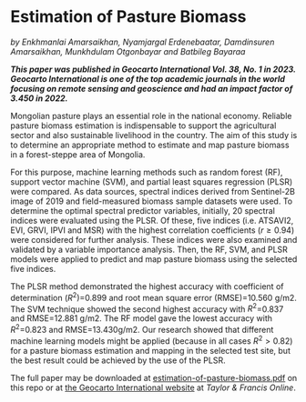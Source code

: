 # Estimation of Pasture Biomass
_by Enkhmanlai Amarsaikhan, Nyamjargal Erdenebaatar, Damdinsuren Amarsaikhan, Munkhdulam Otgonbayar and Batbileg Bayaraa_

**_This paper was published in _Geocarto International_ Vol. 38, No. 1 in 2023. _Geocarto International_ is one of the top academic journals in the world focusing on remote sensing and geoscience and had an impact factor of 3.450 in 2022._**

Mongolian pasture plays an essential role in the national economy. Reliable pasture biomass estimation is indispensable to support the agricultural sector and also sustainable livelihood in the country. The aim of this study is to determine an appropriate method to estimate and map pasture biomass in a forest-steppe area of Mongolia. 

For this purpose, machine learning methods such as random forest (RF), support vector machine (SVM), and partial least squares regression (PLSR) were compared. As data sources, spectral indices derived from Sentinel-2B image of 2019 and field-measured biomass sample datasets were used. To determine the optimal spectral predictor variables, initially, 20 spectral indices were evaluated using the PLSR. Of these, five indices (i.e. ATSAVI2, EVI, GRVI, IPVI and MSR) with the highest correlation coefficients ($r\ge 0.94$) were considered for further analysis. These indices were also examined and validated by a variable importance analysis. Then, the RF, SVM, and PLSR models were applied to predict and map pasture biomass using the selected five indices. 

The PLSR method demonstrated the highest accuracy with coefficient of determination ($R^2$)=0.899 and root mean square error (RMSE)=10.560 g/m2. The SVM technique showed the second highest accuracy with $R^2$=0.837 and RMSE=12.881 g/m2. The RF model gave the lowest accuracy with $R^2$=0.823 and RMSE=13.430g/m2. Our research showed that different machine learning models might be applied (because in all cases $R^2>0.82$) for a pasture biomass estimation and mapping in the selected test site, but the best result could be achieved by the use of the PLSR.

The full paper may be downloaded at [estimation-of-pasture-biomass.pdf](./estimation-of-pasture-biomass.pdf) on this repo or at [the Geocarto International website](https://www.tandfonline.com/doi/pdf/10.1080/10106049.2023.2195824) at _Taylor & Francis Online_.